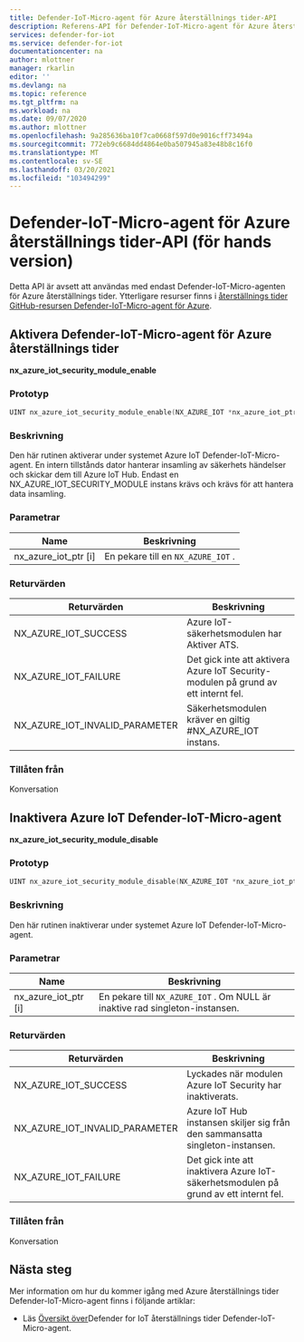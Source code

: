 ```yaml
---
title: Defender-IoT-Micro-agent för Azure återställnings tider-API
description: Referens-API för Defender-IoT-Micro-agent för Azure återställnings tider.
services: defender-for-iot
ms.service: defender-for-iot
documentationcenter: na
author: mlottner
manager: rkarlin
editor: ''
ms.devlang: na
ms.topic: reference
ms.tgt_pltfrm: na
ms.workload: na
ms.date: 09/07/2020
ms.author: mlottner
ms.openlocfilehash: 9a285636ba10f7ca0668f597d0e9016cff73494a
ms.sourcegitcommit: 772eb9c6684dd4864e0ba507945a83e48b8c16f0
ms.translationtype: MT
ms.contentlocale: sv-SE
ms.lasthandoff: 03/20/2021
ms.locfileid: "103494299"
---
```

# <a name="defender-iot-micro-agent-for-azure-rtos-api-preview"></a>Defender-IoT-Micro-agent för Azure återställnings tider-API (för hands version)

Detta API är avsett att användas med endast Defender-IoT-Micro-agenten för Azure återställnings tider. Ytterligare resurser finns i [återställnings tider GitHub-resursen Defender-IoT-Micro-agent för Azure](https://github.com/azure-rtos/azure-iot-preview/releases). 

## <a name="enable-defender-iot-micro-agent-for-azure-rtos"></a>Aktivera Defender-IoT-Micro-agent för Azure återställnings tider

**nx_azure_iot_security_module_enable**

### <a name="prototype"></a>Prototyp

```c
UINT nx_azure_iot_security_module_enable(NX_AZURE_IOT *nx_azure_iot_ptr);
```

### <a name="description"></a>Beskrivning

Den här rutinen aktiverar under systemet Azure IoT Defender-IoT-Micro-agent. En intern tillstånds dator hanterar insamling av säkerhets händelser och skickar dem till Azure IoT Hub. Endast en NX_AZURE_IOT_SECURITY_MODULE instans krävs och krävs för att hantera data insamling.

### <a name="parameters"></a>Parametrar

| Name | Beskrivning |
|---------|---------|
| nx_azure_iot_ptr [i]    | En pekare till en `NX_AZURE_IOT` .  |

### <a name="return-values"></a>Returvärden

|Returvärden  |Beskrivning |
|---------|---------|
|NX_AZURE_IOT_SUCCESS|   Azure IoT-säkerhetsmodulen har Aktiver ATS.     |
|NX_AZURE_IOT_FAILURE   |  Det gick inte att aktivera Azure IoT Security-modulen på grund av ett internt fel.    |
|NX_AZURE_IOT_INVALID_PARAMETER   |  Säkerhetsmodulen kräver en giltig #NX_AZURE_IOT instans.      |

### <a name="allowed-from"></a>Tillåten från

Konversation

## <a name="disable-azure-iot-defender-iot-micro-agent"></a>Inaktivera Azure IoT Defender-IoT-Micro-agent

**nx_azure_iot_security_module_disable**


### <a name="prototype"></a>Prototyp

```c
UINT nx_azure_iot_security_module_disable(NX_AZURE_IOT *nx_azure_iot_ptr);
```

### <a name="description"></a>Beskrivning

Den här rutinen inaktiverar under systemet Azure IoT Defender-IoT-Micro-agent.

### <a name="parameters"></a>Parametrar

| Name | Beskrivning |
|---------|---------|
| nx_azure_iot_ptr [i]    | En pekare till `NX_AZURE_IOT` . Om NULL är inaktive rad singleton-instansen. |

### <a name="return-values"></a>Returvärden

|Returvärden  |Beskrivning |
|---------|---------|
|NX_AZURE_IOT_SUCCESS     |   Lyckades när modulen Azure IoT Security har inaktiverats.      |
|NX_AZURE_IOT_INVALID_PARAMETER   |  Azure IoT Hub instansen skiljer sig från den sammansatta singleton-instansen.       |
|NX_AZURE_IOT_FAILURE    |  Det gick inte att inaktivera Azure IoT-säkerhetsmodulen på grund av ett internt fel.       |

### <a name="allowed-from"></a>Tillåten från

Konversation


## <a name="next-steps"></a>Nästa steg

Mer information om hur du kommer igång med Azure återställnings tider Defender-IoT-Micro-agent finns i följande artiklar:

- Läs [Översikt över](iot-security-azure-rtos.md)Defender for IoT återställnings tider Defender-IoT-Micro-agent.
